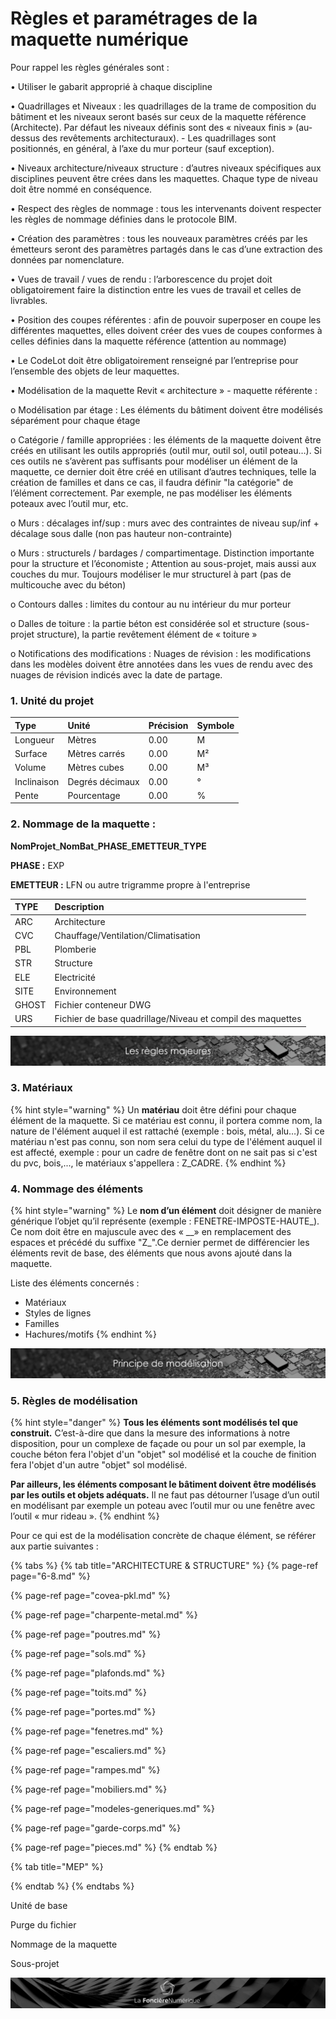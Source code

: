 # Règles et paramétrages de la maquette numérique


  
Pour rappel les règles générales sont :

•         Utiliser le gabarit approprié à chaque discipline

•         Quadrillages et Niveaux : les quadrillages de la trame de composition du bâtiment et les niveaux seront basés sur ceux de la maquette référence \(Architecte\). Par défaut les niveaux définis sont des « niveaux finis » \(au-dessus des revêtements architecturaux\). - Les quadrillages sont positionnés, en général, à l’axe du mur porteur \(sauf exception\).

•         Niveaux architecture/niveaux structure : d’autres niveaux spécifiques aux disciplines peuvent être crées dans les maquettes. Chaque type de niveau doit être nommé en conséquence.

•         Respect des règles de nommage : tous les intervenants doivent respecter les règles de nommage définies dans le protocole BIM.

•         Création des paramètres : tous les nouveaux paramètres créés par les émetteurs seront des paramètres partagés dans le cas d’une extraction des données par nomenclature.

•         Vues de travail / vues de rendu : l’arborescence du projet doit obligatoirement faire la distinction entre les vues de travail et celles de livrables.

•         Position des coupes référentes : afin de pouvoir superposer en coupe les différentes maquettes, elles doivent créer des vues de coupes conformes à celles définies dans la maquette référence \(attention au nommage\)

•         Le CodeLot doit être obligatoirement renseigné par l’entreprise pour l’ensemble des objets de leur maquettes.

•         Modélisation de la maquette Revit « architecture » - maquette référente :

o   Modélisation par étage : Les éléments du bâtiment doivent être modélisés séparément pour chaque étage

o   Catégorie / famille appropriées : les éléments de la maquette doivent être créés en utilisant les outils appropriés \(outil mur, outil sol, outil poteau…\). Si ces outils ne s’avèrent pas suffisants pour modéliser un élément de la maquette, ce dernier doit être créé en utilisant d’autres techniques, telle la création de familles et dans ce cas, il faudra définir "la catégorie" de l’élément correctement. Par exemple, ne pas modéliser les éléments poteaux avec l’outil mur, etc.

o   Murs : décalages inf/sup : murs avec des contraintes de niveau sup/inf + décalage sous dalle \(non pas hauteur non-contrainte\)

o   Murs : structurels / bardages / compartimentage. Distinction importante pour la structure et l’économiste ; Attention au sous-projet, mais aussi aux couches du mur. Toujours modéliser le mur structurel à part \(pas de multicouche avec du béton\)

o   Contours dalles : limites du contour au nu intérieur du mur porteur

o   Dalles de toiture : la partie béton est considérée sol et structure \(sous-projet structure\), la partie revêtement élément de « toiture »

o   Notifications des modifications : Nuages de révision : les modifications dans les modèles doivent être annotées dans les vues de rendu avec des nuages de révision indicés avec la date de partage.

### 

### 

### 1. Unité du projet

| Type | Unité | Précision | Symbole |
| :--- | :--- | :--- | :--- |
| Longueur | Mètres | 0.00 | M |
| Surface | Mètres carrés | 0.00 | M² |
| Volume | Mètres cubes | 0.00 | M³ |
| Inclinaison | Degrés décimaux | 0.00 | ° |
| Pente | Pourcentage | 0.00 | % |

### 2. Nommage de la maquette :

**NomProjet**\_**NomBat**\_**PHASE**\_**EMETTEUR**\_**TYPE**

**PHASE :** EXP

**EMETTEUR :** LFN ou autre trigramme propre à l'entreprise

| TYPE | Description |
| :--- | :--- |
| ARC | Architecture |
| CVC | Chauffage/Ventilation/Climatisation |
| PBL | Plomberie |
| STR | Structure |
| ELE | Electricité |
| SITE | Environnement |
| GHOST | Fichier conteneur DWG |
| URS | Fichier de base quadrillage/Niveau et compil des maquettes |

![](../../.gitbook/assets/regles-majeures.png)

### 3. Matériaux

{% hint style="warning" %}
Un **matériau** doit être défini pour chaque élément de la maquette. Si ce matériau est connu, il portera comme nom, la nature de l'élément auquel il est rattaché \(exemple : bois, métal, alu…\). Si ce matériau n'est pas connu, son nom sera celui du type de l'élément auquel il est affecté, exemple : pour un cadre de fenêtre dont on ne sait pas si c'est du pvc, bois,..., le matériaux s'appellera : Z\_CADRE.
{% endhint %}

### 4. Nommage des éléments

{% hint style="warning" %}
Le **nom d’un élément** doit désigner de manière générique l’objet qu’il représente \(exemple : FENETRE-IMPOSTE-HAUTE_\). Ce nom doit être en majuscule avec des « \__» en remplacement des espaces et précédé du suffixe "Z\_".Ce dernier permet de différencier les éléments revit de base, des éléments que nous avons ajouté dans la maquette.

Liste des éléments concernés :

* Matériaux
* Styles de lignes
* Familles
* Hachures/motifs
{% endhint %}

![](../../.gitbook/assets/principe-de-mod.png)

### 5. Règles de modélisation

{% hint style="danger" %}
**Tous les éléments sont modélisés tel que construit.** C’est-à-dire que dans la mesure des informations à notre disposition, pour un complexe de façade ou pour un sol par exemple, la couche béton fera l'objet d'un "objet" sol modélisé et la couche de finition fera l'objet d'un autre "objet" sol modélisé.

**Par ailleurs, 
les éléments composant le bâtiment doivent être modélisés par les outils et objets adéquats.** Il ne faut pas détourner l’usage d’un outil en modélisant par exemple un poteau avec l’outil mur ou une fenêtre avec l’outil « mur rideau ».
{% endhint %}

Pour ce qui est de la modélisation concrète de chaque élément, se référer aux  partie suivantes :

{% tabs %}
{% tab title="ARCHITECTURE & STRUCTURE" %}
{% page-ref page="6-8.md" %}

{% page-ref page="covea-pkl.md" %}

{% page-ref page="charpente-metal.md" %}

{% page-ref page="poutres.md" %}

{% page-ref page="sols.md" %}

{% page-ref page="plafonds.md" %}

{% page-ref page="toits.md" %}

{% page-ref page="portes.md" %}

{% page-ref page="fenetres.md" %}

{% page-ref page="escaliers.md" %}

{% page-ref page="rampes.md" %}

{% page-ref page="mobiliers.md" %}

{% page-ref page="modeles-generiques.md" %}

{% page-ref page="garde-corps.md" %}

{% page-ref page="pieces.md" %}
{% endtab %}

{% tab title="MEP" %}

{% endtab %}
{% endtabs %}

Unité de base

Purge du fichier

Nommage de la maquette

Sous-projet



![](../../.gitbook/assets/wallpaper_fnum_black.jpg)

